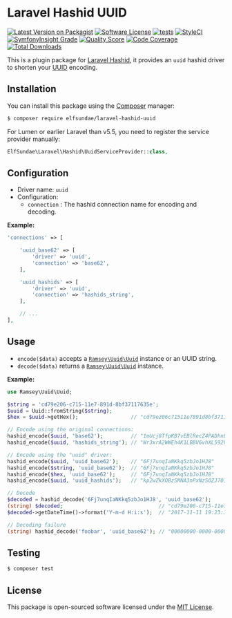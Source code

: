 # Laravel Hashid UUID

[![Latest Version on Packagist](https://img.shields.io/packagist/v/elfsundae/laravel-hashid-uuid.svg?style=flat-square)](https://packagist.org/packages/elfsundae/laravel-hashid-uuid)
[![Software License](https://img.shields.io/badge/license-MIT-brightgreen.svg?style=flat-square)](LICENSE.md)
[![tests](https://github.com/ElfSundae/laravel-hashid-uuid/actions/workflows/tests.yml/badge.svg)](https://github.com/ElfSundae/laravel-hashid-uuid/actions/workflows/tests.yml)
[![StyleCI](https://styleci.io/repos/110262872/shield)](https://styleci.io/repos/110262872)
[![SymfonyInsight Grade](https://img.shields.io/symfony/i/grade/57a207e1-f852-42c4-8260-a078b7dff9df?style=flat-square)](https://insight.symfony.com/projects/57a207e1-f852-42c4-8260-a078b7dff9df)
[![Quality Score](https://img.shields.io/scrutinizer/g/ElfSundae/laravel-hashid-uuid.svg?style=flat-square)](https://scrutinizer-ci.com/g/ElfSundae/laravel-hashid-uuid)
[![Code Coverage](https://img.shields.io/scrutinizer/coverage/g/ElfSundae/laravel-hashid-uuid/master.svg?style=flat-square)](https://scrutinizer-ci.com/g/ElfSundae/laravel-hashid-uuid/?branch=master)
[![Total Downloads](https://img.shields.io/packagist/dt/elfsundae/laravel-hashid.svg?style=flat-square)](https://packagist.org/packages/elfsundae/laravel-hashid)

This is a plugin package for [Laravel Hashid][hashid], it provides an `uuid` hashid driver to shorten your [UUID] encoding.

## Installation

You can install this package using the [Composer](https://getcomposer.org) manager:

```sh
$ composer require elfsundae/laravel-hashid-uuid
```

For Lumen or earlier Laravel than v5.5, you need to register the service provider manually:

```php
ElfSundae\Laravel\Hashid\UuidServiceProvider::class,
```

## Configuration

- Driver name: `uuid`
- Configuration:
    - `connection` : The hashid connection name for encoding and decoding.

**Example:**

```php
'connections' => [

    'uuid_base62' => [
        'driver' => 'uuid',
        'connection' => 'base62',
    ],

    'uuid_hashids' => [
        'driver' => 'uuid',
        'connection' => 'hashids_string',
    ],

    // ...
],
```

## Usage

- `encode($data)` accepts a [`Ramsey\Uuid\Uuid`][uuid] instance or an UUID string.
- `decode($data)` returns a [`Ramsey\Uuid\Uuid`][uuid] instance.

**Example:**

```php
use Ramsey\Uuid\Uuid;

$string = 'cd79e206-c715-11e7-891d-8bf37117635e';
$uuid = Uuid::fromString($string);
$hex = $uuid->getHex();                 // "cd79e206c71511e7891d8bf37117635e"

// Encode using the original connections:
hashid_encode($uuid, 'base62');         // "1mUcj8TfpKB7vEBlRecZ4PADhnE1UbBg2L9n3PQOSFqzYZHwj"
hashid_encode($uuid, 'hashids_string'); // "Wr3xrA2WWEh4K1LBBV6vhXL592VVQoSKWnpQB5vkt9DkZxDp6Lsjz945vnRl"

// Encode using the "uuid" driver:
hashid_encode($uuid, 'uuid_base62');    // "6Fj7unqIaNKkq5zbJo1HJ8"
hashid_encode($string, 'uuid_base62');  // "6Fj7unqIaNKkq5zbJo1HJ8"
hashid_encode($hex, 'uuid_base62');     // "6Fj7unqIaNKkq5zbJo1HJ8"
hashid_encode($uuid, 'uuid_hashids');   // "kp2wZkXOBzSMNA3nPxNzSOZJ701"

// Decode
$decoded = hashid_decode('6Fj7unqIaNKkq5zbJo1HJ8', 'uuid_base62');
(string) $decoded;                               // "cd79e206-c715-11e7-891d-8bf37117635e"
$decoded->getDateTime()->format('Y-m-d H:i:s');  // "2017-11-11 19:23:31"

// Decoding failure
(string) hashid_decode('foobar', 'uuid_base62'); // "00000000-0000-0000-0000-000000000000"
```

## Testing

```sh
$ composer test
```

## License

This package is open-sourced software licensed under the [MIT License](LICENSE.md).

[hashid]: https://github.com/ElfSundae/laravel-hashid
[uuid]: https://github.com/ramsey/uuid
